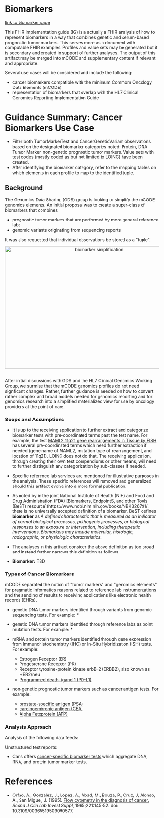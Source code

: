# Biomarkers


[link to biomarker page](biomarker.html)

This FHIR implementation guide (IG) is a actually a FHIR analysis of how to represent biomarkers in a way that combines genetic and serum-based prognostic tumor markers. This serves more as a document with computable FHIR examples. Profiles and value sets may be generated but it is secondary and created in support of further analyses. The output of this artifact may be merged into mCODE and supplementary content if relevant and appropriate.

Several use cases will be considered and include the following:
* cancer biomarkers compatible with the minimum Commom Oncology Data Elements (mCODE)
* representation of biomarkers that overlap with the HL7 Clinical Genomics Reporting Implementation Guide

# Guidance Summary: Cancer Biomarkers Use Case
* Filter both TumorMarkerTest and CancerGeneticVariant observations based on the designated biomarker categories noted: Protein, DNA Tumor Marker, non-genetic prognostic tumor markers. Value sets with test codes (mostly coded as but not limited to LOINC) have been created.
* After identifying the biomarker category, refer to the mapping tables on which elements in each profile to map to the identified tuple.

## Background

The Genomics Data Sharing (GDS) group is looking to simplify the mCODE genomics elements.
An initial proposal was to create a super-class of biomarkers that combines 
* prognostic tumor markers that are performed by more general reference labs 
* genomic variants originating from sequencing reports

It was also requested that individual observations be stored as a "tuple".

<div style="text-align: center;">
<img src="biomarker-simple.png" alt="biomarker simplification" width="600" height="400" />
</div>
<br/>

After initial discussions with GDS and the HL7 Clinical Genomics Working Group, we surmise that the mCODE genomics profiles do not need signficant changes. Rather, further guidance is needed on how to convert rather complex and broad models needed for genomics reporting and for genomics research into a simplified materialized view for use by oncology providers at the point of care. 
<br/>

### Scope and Assumptions

* It is up to the receiving application to further extract and categorize biomarker tests with pre-coordinated terms past the test name. For example, the test [MAML2 11q21 gene rearrangements in Tissue by FISH](https://loinc.org/74034-0/) has several pre-coordinated terms which need further extraction if needed (gene name of MAML2, mutation type of rearrangement, and location of 11q21). LOINC does not do that. The receiving application, through creating their own test compendiums or other means, will need to further distinguish any categorization by sub-classes if needed.

* Specific reference lab services are mentioned for illustrative purposes in the analysis. These specific references will removed and generalized should this artifact evolve into a more formal publication.

* As noted by in the joint National Institute of Health (NIH) and Food and Drug Administration (FDA) [Biomarkers, EndpointS, and other Tools (BeST) resource](https://www.ncbi.nlm.nih.gov/books/NBK326791/, there is no universally accepted definition of a biomarker. BeST defines **biomarker** as _A defined characteristic that is measured as an indicator of normal biological processes, pathogenic processes, or biological responses to an exposure or intervention, including therapeutic interventions. Biomarkers may include molecular, histologic, radiographic, or physiologic characteristics._

* The analyses in this artifact consider the above definition as too broad and instead further narrows this definition as follows.


* **Biomarker:** TBD


### Types of Cancer Biomarkers

mCODE separated the notion of "tumor markers" and "genomics elements" for pragmatic informatics reasons related to reference lab instrumentations and the sending of results to receiving applications like electronic health records (EHRs).

* genetic DNA tumor markers identified through variants from genomic sequencing tests. For example:
    * 

* genetic DNA tumor markers identified through reference labs as point mutation tests. For example:
    * 

* mRNA and protein tumor markers identified through gene expression from Immunohistochemistry (IHC) or In-Situ Hybridization (ISH) tests. For example:
    * Estrogen Receptor (ER)
    * Progesterone Receptor (PR)
    * Receptor tyrosine-protein kinase erbB-2 (ERBB2), also known as HER2/neu
    * [Programmed death-ligand 1 (PD-L1)](https://www.mayocliniclabs.com/it-mmfiles/PD-L1_Immunohistochemistry_Options.pdf)

* non-genetic prognostic tumor markers such as cancer antigen tests. For example:
    * [prostate-specific antigen (PSA)](https://labtestsonline.org/tests/prostate-specific-antigen-psa)
    * [carcinoembronic antigen (CEA)](https://labtestsonline.org/tests/carcinoembryonic-antigen-cea)
    * [Alpha Fetoprotein (AFP)](https://labtestsonline.org/tests/alpha-fetoprotein-afp-tumor-marker)


### Analysis Approach
Analysis of the following data feeds:

Unstructured test reports:
* Caris offers [cancer-specific biomarker tests](https://www.carislifesciences.com/order-a-test/) which aggregate DNA, RNA, and protein tumor marker tests.


# References
* Orfao, A., Gonzalez, J., Lopez, A., Abad, M., Bouza, P., Cruz, J, Alonso, A., San Miguel, J. (1995). [Flow cytometry in the diagnosis of cancer.](https://pubmed.ncbi.nlm.nih.gov/7652487/) _Scand J Clin Lab Invest Suppl_, 1995;221:145-52. doi: 10.3109/00365519509090577. 